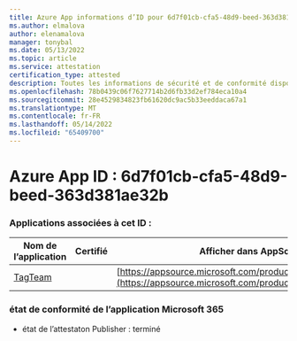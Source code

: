 ```yaml
---
title: Azure App informations d’ID pour 6d7f01cb-cfa5-48d9-beed-363d381ae32b
ms.author: elmalova
author: elenamalova
manager: tonybal
ms.date: 05/13/2022
ms.topic: article
ms.service: attestation
certification_type: attested
description: Toutes les informations de sécurité et de conformité disponibles pour 6d7f01cb-cfa5-48d9-beed-363d381ae32b.
ms.openlocfilehash: 78b0439c06f7627714b2d6fb33d2ef784eca10a4
ms.sourcegitcommit: 28e4529834823fb61620dc9ac5b33eeddaca67a1
ms.translationtype: MT
ms.contentlocale: fr-FR
ms.lasthandoff: 05/14/2022
ms.locfileid: "65409700"
---
```

# <a name="azure-app-id-6d7f01cb-cfa5-48d9-beed-363d381ae32b"></a>Azure App ID : 6d7f01cb-cfa5-48d9-beed-363d381ae32b


### <a name="apps-associated-with-this-id"></a>Applications associées à cet ID :
| **Nom de l’application** | **Certifié** | **Afficher dans AppSource** |
|--------------|---------------|-----------------------|
| [TagTeam](../forward/WA200002829.md) |  | [https://appsource.microsoft.com/product/office/WA200002829](https://appsource.microsoft.com/product/office/WA200002829) |

### <a name="microsoft-365-app-compliance-status"></a>état de conformité de l’application Microsoft 365
- état de l’attestaton Publisher : terminé
